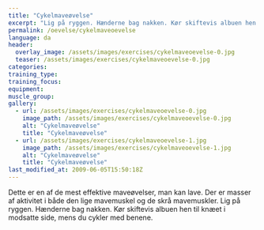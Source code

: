 ```yaml
---
title: "Cykelmaveøvelse"
excerpt: "Lig på ryggen. Hænderne bag nakken. Kør skiftevis albuen hen til knæet i modsatte side, mens du cykler med benene."
permalink: /oevelse/cykelmaveoevelse
language: da
header:
  overlay_image: /assets/images/exercises/cykelmaveoevelse-0.jpg
  teaser: /assets/images/exercises/cykelmaveoevelse-0.jpg
categories:
training_type: 
training_focus: 
equipment:
muscle_group:
gallery:
  - url: /assets/images/exercises/cykelmaveoevelse-0.jpg
    image_path: /assets/images/exercises/cykelmaveoevelse-0.jpg
    alt: "Cykelmaveøvelse"
    title: "Cykelmaveøvelse"
  - url: /assets/images/exercises/cykelmaveoevelse-1.jpg
    image_path: /assets/images/exercises/cykelmaveoevelse-1.jpg
    alt: "Cykelmaveøvelse"
    title: "Cykelmaveøvelse"
last_modified_at: 2009-06-05T15:50:18Z
---
```


Dette er en af de mest effektive maveøvelser, man kan lave. Der er masser af aktivitet i både den lige mavemuskel og de skrå mavemuskler. Lig på ryggen. Hænderne bag nakken. Kør skiftevis albuen hen til knæet i modsatte side, mens du cykler med benene.
